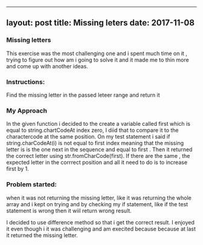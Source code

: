 

---
layout: post
title: Missing leters
date: 2017-11-08
---

### Missing letters

This exercise was the most challenging one and i spent much time on it , trying to figure out how am i going to solve it and it made me to 
thin more and come up with another ideas.


### Instructions:

Find the missing letter in the passed leteer range  and return it

### My Approach 

In the given function i decided to the create a variable called first which is equal to string.chartCodeAt index zero, I diid that to compare it to the charactercode at the same position. On my test statement i said if string.charCodeAt(i) is not equal to first index meaning that
the missing letter is is the one next in the sequence and equal  to first . Then it returned  the correct letter using str.fromCharCode(first).
If  there are the same , the expected letter in the corrrect position  and  all it need to do is to increase first by 1.



### Problem started:
when it was not returning the missing letter, like it was returning the whole  array and i kept on trying and by checking  my if statement, like if  the test statement  is wrong then it wiil return wrong result.


I decided to use difference method so that i get the correct result. I enjoyed  it even though i it was challenging and am execited  because 
because at last it returned the missing letter.
 




